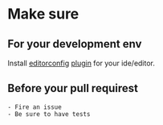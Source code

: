 # Make sure

## For your development env

Install [editorconfig](http://editorconfig.org/) [plugin](http://editorconfig.org/#download)
for your ide/editor.

## Before your pull requirest

    - Fire an issue
    - Be sure to have tests
